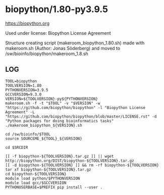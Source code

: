 biopython/1.80-py3.9.5
========================

<https://biopython.org>

Used under license:
Biopython License Agreement

Structure creating script (makeroom_biopython_1.80.sh) made with makeroom.sh (Author: Jonas Söderberg) and moved to /sw/bioinfo/biopython/makeroom_1.8.sh

LOG
---

    TOOL=biopython
    TOOLVERSION=1.80
    PYTHONVERSION=3.9.5
    GCCVERSION=9.3.0
    VERSION=${TOOLVERSION}-py${PYTHONVERSION}
    makeroom.sh -f -t "$TOOL" -v "$VERSION" -w "https://github.com/biopython/biopython" -l "Biopython License Agreement" -L "https://github.com/biopython/biopython/blob/master/LICENSE.rst" -d "Python packages for doing bioinformatics tasks"
    ./makeroom_biopython_${VERSION}.sh

    cd /sw/bioinfo/$TOOL
    source SOURCEME_${TOOL}_${VERSION}

    cd $SRCDIR

    [[ -f biopython-${TOOLVERSION}.tar.gz ]] || wget http://biopython.org/DIST/biopython-${TOOLVERSION}.tar.gz
    [[ -d biopython-${TOOLVERSION} ]] && rm -rf biopython-${TOOLVERSION}
    tar xf biopython-${TOOLVERSION}.tar.gz
    cd biopython-${TOOLVERSION}
    module load python/$PYTHONVERSION
    module load gcc/$GCCVERSION
    PYTHONUSERBASE=$PREFIX pip install --user .


